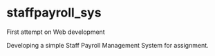# staffpayroll_sys
First attempt on Web development

Developing a simple Staff Payroll Management System for assignment.
